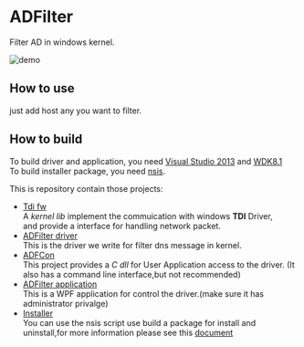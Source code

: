# ADFilter
Filter AD in windows kernel.

![demo](https://user-images.githubusercontent.com/18024882/28399960-dc6acb18-6d42-11e7-9725-dc71e34e7927.png)

## How to use
just add host any you want to filter.

## How to build
To build driver and application, you need [Visual Studio 2013]() and [WDK8.1]()<br>
To build installer package, you need [nsis]().

This is repository contain those projects:
* [Tdi fw](./sys/tdi_fw) <br>
    A *kernel lib* implement the commuication with windows **TDI** Driver,<br>
    and provide a interface for handling network packet.
* [ADFilter driver](./sys/adfilter)<br>
    This is the driver we write for filter dns message in kernel.
* [ADFCon](./exe/adfcon)<br>
    This project provides a *C dll* for User Application access to the driver.
    (It also has a command line interface,but not recommended)
* [ADFilter application](./exe/adfilter)<br>
    This is a WPF application for control the driver.(make sure it has administrator privalge)
* [Installer](./installer)<br>
    You can use the nsis script use build a package for install and uninstall,for more information please see this [document](./installer/readme.md)